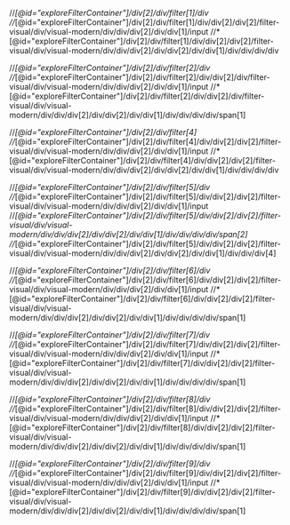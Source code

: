 //*[@id="exploreFilterContainer"]/div[2]/div/filter[1]/div
//*[@id="exploreFilterContainer"]/div[2]/div/filter[1]/div/div[2]/div[2]/filter-visual/div/visual-modern/div/div/div[2]/div/div[1]/input
//*[@id="exploreFilterContainer"]/div[2]/div/filter[1]/div/div[2]/div[2]/filter-visual/div/visual-modern/div/div/div[2]/div/div[2]/div/div[1]/div/div/div/div

//*[@id="exploreFilterContainer"]/div[2]/div/filter[2]/div
//*[@id="exploreFilterContainer"]/div[2]/div/filter[2]/div/div[2]/div/filter-visual/div/visual-modern/div/div/div[2]/div/div[1]/input
//*[@id="exploreFilterContainer"]/div[2]/div/filter[2]/div/div[2]/div/filter-visual/div/visual-modern/div/div/div[2]/div/div[2]/div/div[1]/div/div/div/div/span[1]

//*[@id="exploreFilterContainer"]/div[2]/div/filter[4]
//*[@id="exploreFilterContainer"]/div[2]/div/filter[4]/div/div[2]/div[2]/filter-visual/div/visual-modern/div/div/div[2]/div/div[1]/input
//*[@id="exploreFilterContainer"]/div[2]/div/filter[4]/div/div[2]/div[2]/filter-visual/div/visual-modern/div/div/div[2]/div/div[2]/div/div[1]/div/div/div/div

//*[@id="exploreFilterContainer"]/div[2]/div/filter[5]/div
//*[@id="exploreFilterContainer"]/div[2]/div/filter[5]/div/div[2]/div[2]/filter-visual/div/visual-modern/div/div/div[2]/div/div[1]/input
//*[@id="exploreFilterContainer"]/div[2]/div/filter[5]/div/div[2]/div[2]/filter-visual/div/visual-modern/div/div/div[2]/div/div[2]/div/div[1]/div/div/div/div/span[2]
//*[@id="exploreFilterContainer"]/div[2]/div/filter[5]/div/div[2]/div[2]/filter-visual/div/visual-modern/div/div/div[2]/div/div[2]/div/div[1]/div/div/div[4]


//*[@id="exploreFilterContainer"]/div[2]/div/filter[6]/div
//*[@id="exploreFilterContainer"]/div[2]/div/filter[6]/div/div[2]/div[2]/filter-visual/div/visual-modern/div/div/div[2]/div/div[1]/input
//*[@id="exploreFilterContainer"]/div[2]/div/filter[6]/div/div[2]/div[2]/filter-visual/div/visual-modern/div/div/div[2]/div/div[2]/div/div[1]/div/div/div/div/span[1]

//*[@id="exploreFilterContainer"]/div[2]/div/filter[7]/div
//*[@id="exploreFilterContainer"]/div[2]/div/filter[7]/div/div[2]/div[2]/filter-visual/div/visual-modern/div/div/div[2]/div/div[1]/input
//*[@id="exploreFilterContainer"]/div[2]/div/filter[7]/div/div[2]/div[2]/filter-visual/div/visual-modern/div/div/div[2]/div/div[2]/div/div[1]/div/div/div/div/span[1]

//*[@id="exploreFilterContainer"]/div[2]/div/filter[8]/div
//*[@id="exploreFilterContainer"]/div[2]/div/filter[8]/div/div[2]/div[2]/filter-visual/div/visual-modern/div/div/div[2]/div/div[1]/input
//*[@id="exploreFilterContainer"]/div[2]/div/filter[8]/div/div[2]/div[2]/filter-visual/div/visual-modern/div/div/div[2]/div/div[2]/div/div[1]/div/div/div/div/span[1]

//*[@id="exploreFilterContainer"]/div[2]/div/filter[9]/div
//*[@id="exploreFilterContainer"]/div[2]/div/filter[9]/div/div[2]/div[2]/filter-visual/div/visual-modern/div/div/div[2]/div/div[1]/input
//*[@id="exploreFilterContainer"]/div[2]/div/filter[9]/div/div[2]/div[2]/filter-visual/div/visual-modern/div/div/div[2]/div/div[2]/div/div[1]/div/div/div/div/span[1]